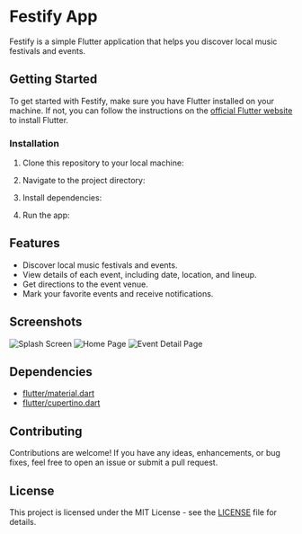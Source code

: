 # Festify App

Festify is a simple Flutter application that helps you discover local music festivals and events.

## Getting Started

To get started with Festify, make sure you have Flutter installed on your machine. If not, you can follow the instructions on the [official Flutter website](https://flutter.dev/docs/get-started/install) to install Flutter.

### Installation

1. Clone this repository to your local machine:


2. Navigate to the project directory:


3. Install dependencies:


4. Run the app:


## Features

- Discover local music festivals and events.
- View details of each event, including date, location, and lineup.
- Get directions to the event venue.
- Mark your favorite events and receive notifications.

## Screenshots

![Splash Screen](screenshots/splash_screen.png)
![Home Page](screenshots/home_page.png)
![Event Detail Page](screenshots/detail_page.png)

## Dependencies

- [flutter/material.dart](https://api.flutter.dev/flutter/material/material-library.html)
- [flutter/cupertino.dart](https://api.flutter.dev/flutter/cupertino/cupertino-library.html)

## Contributing

Contributions are welcome! If you have any ideas, enhancements, or bug fixes, feel free to open an issue or submit a pull request.

## License

This project is licensed under the MIT License - see the [LICENSE](LICENSE) file for details.
